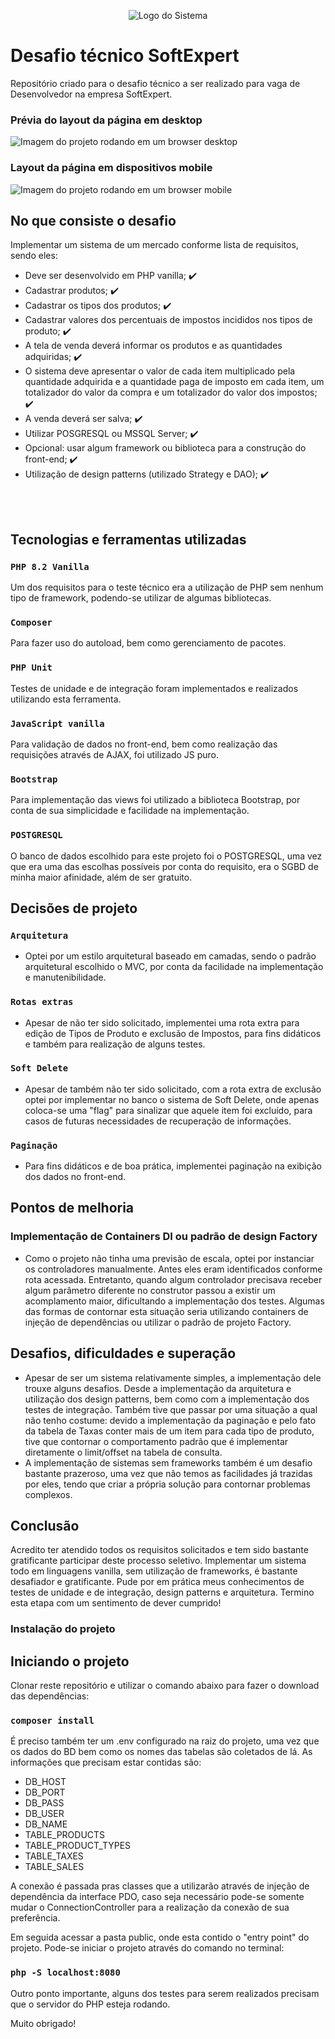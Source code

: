 <p align="center">
<img src="https://github.com/user-attachments/assets/df8f539c-3153-4a50-84d4-0efa8ebc2342" alt="Logo do Sistema" />
</p>

# Desafio técnico SoftExpert

Repositório criado para o desafio técnico a ser realizado para vaga de Desenvolvedor na empresa SoftExpert.


### Prévia do layout da página em desktop
<img src="https://github.com/user-attachments/assets/b9aa1ee4-7486-4f8c-8bc6-f41dd1366ba4" alt="Imagem do projeto rodando em um browser desktop" />


### Layout da página em dispositivos mobile
<img src="https://github.com/user-attachments/assets/f834a4c5-e389-4e55-81f4-591ae3887127" alt="Imagem do projeto rodando em um browser mobile" />


## No que consiste o desafio

Implementar um sistema de um mercado conforme lista de requisitos, sendo eles:

- Deve ser desenvolvido em PHP vanilla; :heavy_check_mark:
- Cadastrar produtos; :heavy_check_mark:
- Cadastrar os tipos dos produtos; :heavy_check_mark:
- Cadastrar valores dos percentuais de impostos incididos nos tipos de produto; :heavy_check_mark:
- A tela de venda deverá informar os produtos e as quantidades adquiridas; :heavy_check_mark:
- O sistema deve apresentar o valor de cada item multiplicado pela quantidade adquirida e a quantidade paga de imposto em cada item, um totalizador do valor da compra e um
totalizador do valor dos impostos; :heavy_check_mark:
- A venda deverá ser salva; :heavy_check_mark:
- Utilizar POSGRESQL ou MSSQL Server; :heavy_check_mark:
- Opcional: usar algum framework ou biblioteca para a construção do front-end; :heavy_check_mark:
- Utilização de design patterns (utilizado Strategy e DAO); :heavy_check_mark:
  
  
<br />
<br />


## Tecnologias e ferramentas utilizadas
### `PHP 8.2 Vanilla`
Um dos requisitos para o teste técnico era a utilização de PHP sem nenhum tipo de framework, podendo-se utilizar de algumas bibliotecas.

### `Composer`
Para fazer uso do autoload, bem como gerenciamento de pacotes.

### `PHP Unit`
Testes de unidade e de integração foram implementados e realizados utilizando esta ferramenta.

### `JavaScript vanilla`
Para validação de dados no front-end, bem como realização das requisições através de AJAX, foi utilizado JS puro.

### `Bootstrap`
Para implementação das views foi utilizado a biblioteca Bootstrap, por conta de sua simplicidade e facilidade na implementação.

### `POSTGRESQL`
O banco de dados escolhido para este projeto foi o POSTGRESQL, uma vez que era uma das escolhas possíveis por conta do requisito, era o SGBD de minha maior afinidade, 
além de ser gratuito.


## Decisões de projeto
### `Arquitetura`
- Optei por um estilo arquitetural baseado em camadas, sendo o padrão arquitetural escolhido o MVC, por conta da facilidade na
implementação e manutenibilidade.

### `Rotas extras`
- Apesar de não ter sido solicitado, implementei uma rota extra para edição de Tipos de Produto e exclusão de Impostos, para fins didáticos e também para realização de alguns testes.

### `Soft Delete`
- Apesar de também não ter sido solicitado, com a rota extra de exclusão optei por implementar no banco o sistema de Soft Delete, onde apenas coloca-se uma "flag" para sinalizar
que aquele item foi excluído, para casos de futuras necessidades de recuperação de informações.

### `Paginação`
- Para fins didáticos e de boa prática, implementei paginação na exibição dos dados no front-end.

## Pontos de melhoria
### Implementação de Containers DI ou padrão de design Factory
- Como o projeto não tinha uma previsão de escala, optei por instanciar os controladores manualmente. Antes eles eram identificados conforme rota acessada. Entretanto, quando
algum controlador precisava receber algum parâmetro diferente no construtor passou a existir um acomplamento maior, dificultando a implementação dos testes. Algumas das formas
de contornar esta situação seria utilizando containers de injeção de dependências ou utilizar o padrão de projeto Factory.

## Desafios, dificuldades e superação
- Apesar de ser um sistema relativamente simples, a implementação dele trouxe alguns desafios. Desde a implementação da arquitetura e utilização dos design patterns, bem como 
com a implementação dos testes de integração. Também tive que passar por uma situação a qual não tenho costume: devido a implementação da paginação e pelo fato da tabela de Taxas
conter mais de um item para cada tipo de produto, tive que contornar o comportamento padrão que é implementar diretamente o limit/offset na tabela de consulta.
- A implementação de sistemas sem frameworks também é um desafio bastante prazeroso, uma vez que não temos as facilidades já trazidas por eles, tendo que criar a própria solução
para contornar problemas complexos.

## Conclusão
Acredito ter atendido todos os requisitos solicitados e tem sido bastante gratificante participar deste processo seletivo. Implementar um sistema todo em linguagens vanilla, sem 
utilização de frameworks, é bastante desafiador e gratificante. Pude por em prática meus conhecimentos de testes de unidade e de integração, design patterns e arquitetura. Termino 
esta etapa com um sentimento de dever cumprido!


### Instalação do projeto

## Iniciando o projeto

Clonar reste repositório e utilizar o comando abaixo para fazer o download das dependências:

### `composer install`

É preciso também ter um .env configurado na raiz do projeto, uma vez que os dados do BD bem como os nomes das tabelas são coletados de lá. 
As informações que precisam estar contidas são:

- DB_HOST
- DB_PORT
- DB_PASS
- DB_USER
- DB_NAME
- TABLE_PRODUCTS
- TABLE_PRODUCT_TYPES
- TABLE_TAXES
- TABLE_SALES

A conexão é passada pras classes que a utilizarão através de injeção de dependência da interface PDO, caso seja necessário pode-se somente 
mudar o ConnectionController para a realização da conexão de sua preferência.

Em seguida acessar a pasta public, onde esta contido o "entry point" do projeto. Pode-se iniciar o projeto através do comando no terminal:

### `php -S localhost:8080`

Outro ponto importante, alguns dos testes para serem realizados precisam que o servidor do PHP esteja rodando.

Muito obrigado!
